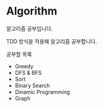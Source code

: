 # Algorithm   

알고리즘 공부입니다.  

TDD 방식을 적용해 알고리즘 공부합니다.

공부할 목록

* Greedy
* DFS & BFS
* Sort
* Binary Search
* Dinamic Programming
* Graph
